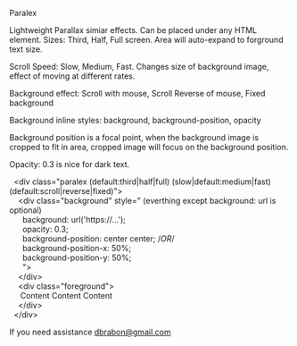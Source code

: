 Paralex

Lightweight Parallax simiar effects. Can be placed under any HTML element.
Sizes: Third, Half, Full screen. Area will auto-expand to forground text size.

Scroll Speed: Slow, Medium, Fast. Changes size of background image, effect of moving at different rates.

Background effect: Scroll with mouse, Scroll Reverse of mouse, Fixed background

Background inline styles: background, background-position, opacity

Background position is a focal point, when the background image is cropped to fit in area, cropped image will focus on the background position.

Opacity: 0.3 is nice for dark text.

&nbsp;&nbsp;&lt;div class=&quot;paralex (default:third|half|full) (slow|default:medium|fast) (default:scroll|reverse|fixed)&quot;&gt;<br>
&nbsp;&nbsp;&nbsp;&nbsp;&lt;div class=&quot;background&quot; style=&quot;  (everthing except background: url is optional)<br>
&nbsp;&nbsp;&nbsp;&nbsp;&nbsp;&nbsp;background: url('https://...');<br>
&nbsp;&nbsp;&nbsp;&nbsp;&nbsp;&nbsp;opacity: 0.3;<br>
&nbsp;&nbsp;&nbsp;&nbsp;&nbsp;&nbsp;background-position: center center; /*OR*/<br>
&nbsp;&nbsp;&nbsp;&nbsp;&nbsp;&nbsp;background-position-x: 50%;<br>
&nbsp;&nbsp;&nbsp;&nbsp;&nbsp;&nbsp;background-position-y: 50%;<br>
&nbsp;&nbsp;&nbsp;&nbsp;&nbsp;&nbsp;&quot;&gt;<br>
&nbsp;&nbsp;&nbsp;&nbsp;&lt;/div&gt;<br>
&nbsp;&nbsp;&nbsp;&nbsp;&lt;div class=&quot;foreground&quot;&gt;<br>
&nbsp;&nbsp;&nbsp;&nbsp; Content Content Content	<br>
&nbsp;&nbsp;&nbsp;&nbsp;&lt;/div&gt;<br>
&nbsp;&nbsp;&lt;/div&gt;<br>
  
If you need assistance dbrabon@gmail.com
